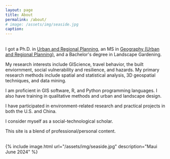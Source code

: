 ```yaml
---
layout: page
title: About
permalink: /about/
# image: /assets/img/seaside.jpg
caption: 
---
```


<br />
I got a Ph.D. in <a href="https://dcp.ufl.edu/urp/">Urban and Regional Planning</a>, an MS in <a href="https://www.ues.pku.edu.cn/Home/Departments/Department_of_Urban_and_Regional_Planning/index.htm">Geography (Urban and Regional Planning)</a>, and a Bachelor's degree in Landscape Gardening. 
<br />

My research interests include GIScience, travel behavior, the built enviornment, social vulnerability and resilience, and hazards. My primary research methods include spatial and statistical analysis, 3D geospatial techniques, and data mining.
<br />

I am proficient in GIS software, R, and Python programming languages. I also have training in qualitative methods and urban and landscape design. 
<br />

I have participated in environment-related research and practical projects in both the U.S. and China. 
<br />

I consider myself as a social-technological scholar. 
<br />

This site is a blend of professional/personal content.
<br />

<br />
{% include image.html url="/assets/img/seaside.jpg" description="Maui June 2024" %}

<!-- Skip to [short professional summary](#prof). -->
